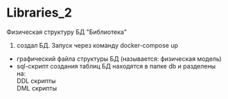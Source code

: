 # Libraries_2
Физическая структуру БД "Библиотека"  
1)  создал БД. Запуск через команду
   docker-compose up  
- графический файла структуры БД (называется: физическая модель)  
- sql-cкрипт создания таблиц БД находятся в папке db и разделены на:  
DDL скрипты  
DML скрипты
